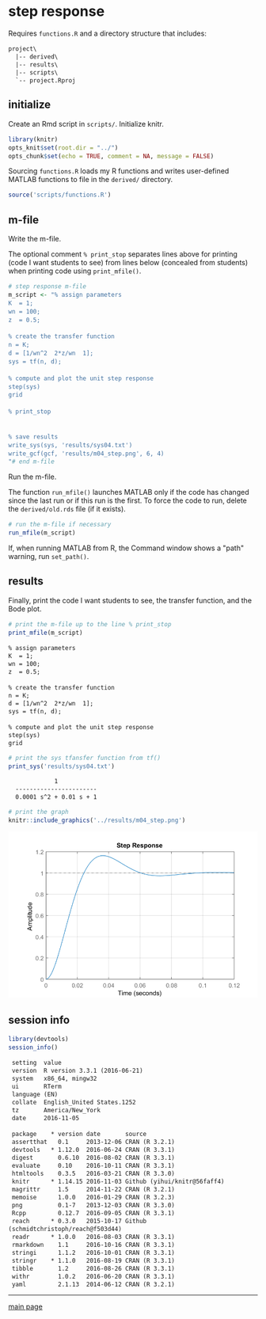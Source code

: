 
step response
=============

Requires `functions.R` and a directory structure that includes:

    project\
      |-- derived\
      |-- results\
      |-- scripts\
      `-- project.Rproj

initialize
----------

Create an Rmd script in `scripts/`. Initialize knitr.

``` r
library(knitr)
opts_knit$set(root.dir = "../")
opts_chunk$set(echo = TRUE, comment = NA, message = FALSE)
```

Sourcing `functions.R` loads my R functions and writes user-defined MATLAB functions to file in the `derived/` directory.

``` r
source('scripts/functions.R')
```

m-file
------

Write the m-file.

The optional comment `% print_stop` separates lines above for printing (code I want students to see) from lines below (concealed from students) when printing code using `print_mfile()`.

``` r
# step response m-file
m_script <- "% assign parameters
K  = 1;
wn = 100;
z  = 0.5;

% create the transfer function
n = K;
d = [1/wn^2  2*z/wn  1];
sys = tf(n, d);

% compute and plot the unit step response
step(sys)
grid

% print_stop 


% save results
write_sys(sys, 'results/sys04.txt')
write_gcf(gcf, 'results/m04_step.png', 6, 4)
"# end m-file
```

Run the m-file.

The function `run_mfile()` launches MATLAB only if the code has changed since the last run or if this run is the first. To force the code to run, delete the `derived/old.rds` file (if it exists).

``` r
# run the m-file if necessary
run_mfile(m_script)
```

If, when running MATLAB from R, the Command window shows a "path" warning, run `set_path()`.

results
-------

Finally, print the code I want students to see, the transfer function, and the Bode plot.

``` r
# print the m-file up to the line % print_stop
print_mfile(m_script)
```

    % assign parameters
    K  = 1;
    wn = 100;
    z  = 0.5;

    % create the transfer function
    n = K;
    d = [1/wn^2  2*z/wn  1];
    sys = tf(n, d);

    % compute and plot the unit step response
    step(sys)
    grid

``` r
# print the sys tfansfer function from tf()
print_sys('results/sys04.txt')
```

                 1
      -----------------------
      0.0001 s^2 + 0.01 s + 1

``` r
# print the graph
knitr::include_graphics('../results/m04_step.png')
```

<img src="../results/m04_step.png" width="900" />

session info
------------

``` r
library(devtools)
session_info()
```

     setting  value                       
     version  R version 3.3.1 (2016-06-21)
     system   x86_64, mingw32             
     ui       RTerm                       
     language (EN)                        
     collate  English_United States.1252  
     tz       America/New_York            
     date     2016-11-05                  

     package    * version date       source                                 
     assertthat   0.1     2013-12-06 CRAN (R 3.2.1)                         
     devtools   * 1.12.0  2016-06-24 CRAN (R 3.3.1)                         
     digest       0.6.10  2016-08-02 CRAN (R 3.3.1)                         
     evaluate     0.10    2016-10-11 CRAN (R 3.3.1)                         
     htmltools    0.3.5   2016-03-21 CRAN (R 3.3.0)                         
     knitr      * 1.14.15 2016-11-03 Github (yihui/knitr@56faff4)           
     magrittr     1.5     2014-11-22 CRAN (R 3.2.1)                         
     memoise      1.0.0   2016-01-29 CRAN (R 3.2.3)                         
     png          0.1-7   2013-12-03 CRAN (R 3.3.0)                         
     Rcpp         0.12.7  2016-09-05 CRAN (R 3.3.1)                         
     reach      * 0.3.0   2015-10-17 Github (schmidtchristoph/reach@f503d44)
     readr      * 1.0.0   2016-08-03 CRAN (R 3.3.1)                         
     rmarkdown    1.1     2016-10-16 CRAN (R 3.3.1)                         
     stringi      1.1.2   2016-10-01 CRAN (R 3.3.1)                         
     stringr    * 1.1.0   2016-08-19 CRAN (R 3.3.1)                         
     tibble       1.2     2016-08-26 CRAN (R 3.3.1)                         
     withr        1.0.2   2016-06-20 CRAN (R 3.3.1)                         
     yaml         2.1.13  2014-06-12 CRAN (R 3.2.1)                         

------------------------------------------------------------------------

[main page](../README.md)
